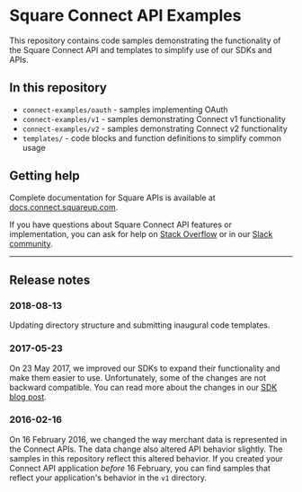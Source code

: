 # Square Connect API Examples

This repository contains code samples demonstrating the functionality of the
Square Connect API and templates to simplify use of our SDKs and APIs.


## In this repository

* `connect-examples/oauth` - samples implementing OAuth
* `connect-examples/v1` - samples demonstrating Connect v1 functionality
* `connect-examples/v2` - samples demonstrating Connect v2 functionality
* `templates/` - code blocks and function definitions to simplify common usage


## Getting help

Complete documentation for Square APIs is available at
[docs.connect.squareup.com].

If you have questions about Square Connect API features or implementation,
you can ask for help on [Stack Overflow] or in our [Slack community].


--------------------------------------------------------------------------------

## Release notes

### 2018-08-13

Updating directory structure and submitting inaugural code templates.

### 2017-05-23

On 23 May 2017, we improved our SDKs to expand their functionality and make them
easier to use. Unfortunately, some of the changes are not backward compatible.
You can read more about the changes in our [SDK blog post].


### 2016-02-16

On 16 February 2016, we changed the way merchant data is represented in the
Connect APIs. The data change also altered API behavior slightly. The samples
in this repository reflect this altered behavior. If you created your Connect
API application *before* 16 February, you can find samples that reflect your
application's behavior in the `v1` directory.


[//]: # "Link anchor definitions"
[SDK blog post]: https://medium.com/square-corner-blog/announcing-our-new-versions-of-our-client-sdks-1336d26e8099
[Stack Overflow]: https://stackoverflow.com/questions/tagged/square-connect
[Slack community]: https://squ.re/2Hks3YE
[docs.connect.squareup.com]: https://docs.connect.squareup.com
